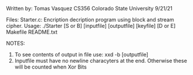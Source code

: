 Written by: Tomas Vasquez
CS356
Colorado State University
9/21/21

Files:
Starter.c:
	Encription decription program using block and stream cipher.
	Usage:
		./Starter [S or B] [inputfile] [outputfile] [keyfile] [D or E]
Makefile
README.txt

NOTES: 
1) To see contents of output in file use:
	xxd -b [outputfile]  
2) Inputfile must have no newline characyters at the end. Otherwise these will be counted when Xor Bits